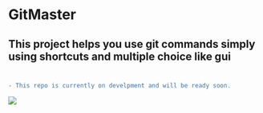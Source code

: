 # GitMaster

## This project helps you use git commands simply using shortcuts and multiple choice like gui

#




```diff
- This repo is currently on develpment and will be ready soon. 
```

<img src="doc/img/'Screen Shot 2022-08-15 at 6.51.24 PM.png'" />
